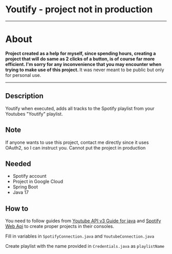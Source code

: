# Youtify - project not in production
___
# About
<b>Project created as a help for myself, since spending hours, creating a project that will do same as 2 clicks of a button,
is of course far more efficient. I'm sorry for any inconvenience that you may encounter when trying to make use of this project. </b>
It was never meant to be public but only for personal use.
___
## Description
Youtify when executed, adds all tracks to the Spotify playlist from your Youtubes
"Youtify" playlist. 

## Note
If anyone wants to use this project, contact me directly since it uses OAuth2, so I can instruct you. Cannot put the project in production

## Needed
- Spotify account
- Project  in Google Cloud
- Spring Boot
- Java 17

## How to
You need to follow guides from [Youtube API v3 Guide for java](https://developers.google.com/youtube/v3/quickstart/java) 
and [Spotify Web Api](https://developer.spotify.com/documentation/web-api/)
to create proper projects in their consoles.

Fill in variables in `SpotifyConnection.java` and  `YoutubeConnection.java`

Create playlist with the name provided in `Credentials.java` as `playlistName`



